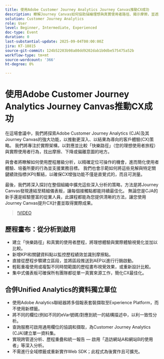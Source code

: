 ```yaml
---
title: 使用Adobe Customer Journey Analytics Journey Canvas推動CX成功
description: 瞭解Journey Canvas如何協助描繪理想與真實使用者路徑、揭示摩擦，並透過Adobe Customer Journey Analytics推動可衡量的CX改進
solution: Customer Journey Analytics
role: User
level: Beginner, Intermediate, Experienced
doc-type: Event
duration: 0
last-substantial-update: 2025-09-04T00:00:00Z
jira: KT-18815
source-git-commit: 124b52203b98a80dd9202dab1b0dbe575475a52b
workflow-type: tm+mt
source-wordcount: '366'
ht-degree: 0%

---
```



# 使用Adobe Customer Journey Analytics Journey Canvas推動CX成功

在這場會議中，我們將探索Adobe Customer Journey Analytics (CJA)及其Journey Canvas的強大功能，以推動更深入、以結果為導向的客戶體驗(CX)策略。 我們將專注於實際架構，以對應並比較「快樂路徑」（您的理想使用者旅程）與實際使用者行為，找出摩擦、下降或偏離意圖的地方。

與會者將瞭解如何使用歷程層級分析，以精確定位可操作的機會，進而簡化使用者體驗、培養所要的行為並支援業務目標。 我們也會示範如何將這些見解與特定關鍵績效指標(KPI)繫結，以確保CX增強功能不僅是直覺式的，而且可測量。

最後，我們將深入探討在整個組織中擴充這些深入分析的策略，方法是將Journey Canvas發現連結至精細儀表板，讓每個接觸點都能持續最佳化。 無論您是CJA的新手還是經驗豐富的從業人員，此課程都能為您提供清晰的方法，讓您使用Journey Canvas提升CX計畫並取得實際成果。

>[!VIDEO](https://video.tv.adobe.com/v/3471112/?learn=on&enablevpops)

## 歷程畫布：從分析到啟用

* 建立「快樂路徑」和真實的使用者歷程，將理想體驗與實際體驗視覺化並加以比較。
* 新增KPI和關鍵資料點以監控歷程績效並識別摩擦點。
* 直接從歷程步驟建立區段，並將區段推送到AEP以進行行銷啟動。
* 輕鬆重複使用或複製不同時間範圍的歷程畫布視覺效果，或重新設計比較。
* 集中式儀表板可確保所有團隊都從單一真實來源工作，簡化CX最佳化。

## 合併Unified Analytics的資料獨立單位

* 使用Adobe Analytics聯結器將多個報表套裝擷取至Experience Platform，而不使用新標籤。
* 將不同的欄位(例如不同的eVar號碼)對應到統一的結構描述中，以利一致性分析。
* 查詢服務可啟用通用欄位的協調和擷取，為Customer Journey Analytics (CJA)建立單一資料集。
* 實現跨管道分析、歷程重疊和統一報告 — 啟用「造訪網站A和網站B的使用者」等深入分析。
* 不需進行全域標籤或重新實作Web SDK；此程式為後實作且可擴充。